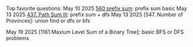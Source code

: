 Top favorite questions:
May 10 2025 [560 prefix sum](./PrefixSum/560.%20Subarray%20Sum%20Equals%20K.py): prefix sum basic
May 13 2025 [437. Path Sum III](./PrefixSum/437.%20Path%20Sum%20III.py): prefix sum + dfs
May 13 2025 [547. Number of Provinces]: union find or dfs or bfs

May 19 2025 [1161.Maxium Level Sum of a Binary Tree]: basic BFS or DFS problems